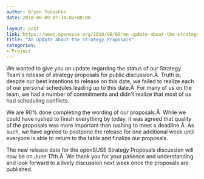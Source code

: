 ```yaml
---
author: Bryen Yunashko
date: 2010-06-09 07:34:02+00:00

layout: post
link: https://news.opensuse.org/2010/06/09/an-update-about-the-strategy-proposals/
title: "An Update about the Strategy Proposals"
categories:
- Project
---
```

We wanted to give you an update regarding the status of our Strategy Team's release of strategy proposals for public discussion.Â  Truth is, despite our best intentions to release on this date, we failed to realize each of our personal schedules leading up to this date.Â  For many of us on the team, we had a number of commitments and didn't realize that most of us had scheduling conflicts.

We are 90% done completing the wording of our proposals.Â  While we could have rushed to finish everything by today, it was agreed that quality of the proposals was more important than rushing to meet a deadline.Â  As such, we have agreed to postpone the release for one additional week until everyone is able to return to the table and finalize our proposals.

The new release date for the openSUSE Strategy Proposals discussion will now be on June 17th.Â  We thank you for your patience and understanding and look forward to a lively discussion next week once the proposals are published.		

